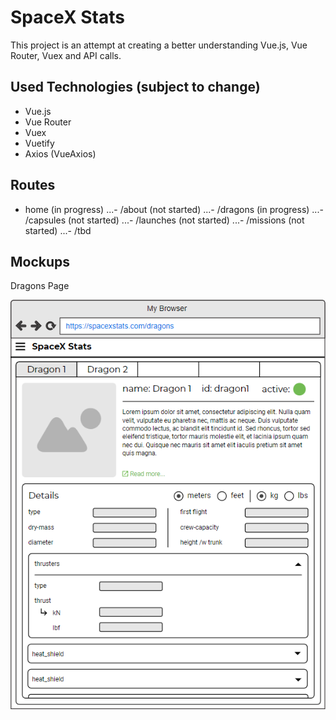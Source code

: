 # SpaceX Stats
This project is an attempt at creating a better understanding Vue.js, Vue Router, Vuex and API calls.  

## Used Technologies (subject to change)
- Vue.js
- Vue Router
- Vuex
- Vuetify
- Axios (VueAxios)

## Routes
- home (in progress)
...- /about (not started)
...- /dragons (in progress)
...- /capsules (not started)
...- /launches (not started)
...- /missions (not started)
...- /tbd

## Mockups

Dragons Page

![alt text](https://github.com/mhogeveen/spacex_stats/blob/master/mockups/SpaceX%20Stats%20-%20Dragons%20Page%20Mockup.png "Mockup Dragons Page")
